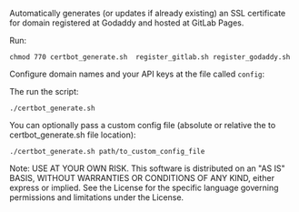 Automatically generates (or updates if already existing) an SSL certificate for domain registered at Godaddy and hosted at GitLab Pages.

Run:

    chmod 770 certbot_generate.sh  register_gitlab.sh register_godaddy.sh

Configure domain names and your API keys at the file called `config`:

The run the script:

    ./certbot_generate.sh

You can optionally pass a custom config file (absolute or relative the to certbot_generate.sh file location):

    ./certbot_generate.sh path/to_custom_config_file

Note: USE AT YOUR OWN RISK.
This software is distributed on an "AS IS" BASIS, WITHOUT
WARRANTIES OR CONDITIONS OF ANY KIND, either express or implied.
See the License for the specific language governing permissions and
limitations under the License.
